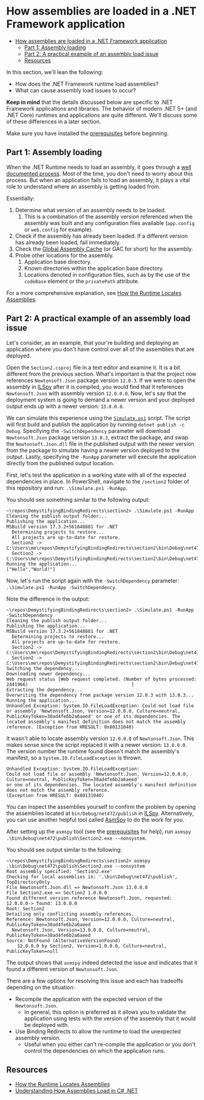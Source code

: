 # How assemblies are loaded in a .NET Framework application

- [How assemblies are loaded in a .NET Framework application](#how-assemblies-are-loaded-in-a-net-framework-application)
  - [Part 1: Assembly loading](#part-1-assembly-loading)
  - [Part 2: A practical example of an assembly load issue](#part-2-a-practical-example-of-an-assembly-load-issue)
  - [Resources](#resources)

In this section, we'll lean the following:

- How does the .NET Framework runtime load assemblies?
- What can cause assembly load issues to occur?

**Keep in mind** that the details discussed below are specific to .NET Framework applications and libraries. The
behavior of modern .NET 5+ (and .NET Core) runtimes and applications are quite different. We'll discuss some of these
differences in a later section.

Make sure you have installed the [prerequisites](../README.md#prerequisites) before beginning.

## Part 1: Assembly loading

When the .NET Runtime needs to load an assembly, it goes through a
[well documented process][runtime-assembly-loading]. Most of the time, you don't need to worry about this process.
But when an application fails to load an assembly, it plays a vital role to understand where an assembly is getting
loaded from.

Essentially:

1. Determine what version of an assembly needs to be loaded.
   1. This is a combination of the assembly version referenced when the assembly was built and any configuration files
      available (`app.config` or `web.config` for example).
2. Check if the assembly has already been loaded. If a different version has already been loaded, fail immediately.
3. Check the [Global Assembly Cache][gac] (or GAC for short) for the assembly.
4. Probe other locations for the assembly.
   1. Application base directory.
   2. Known directories within the application base directory.
   3. Locations denoted in configuration files, such as by the use of the `codeBase` element or the `privatePath`
      attribute.

For a more comprehensive explanation, see [How the Runtime Locates Assemblies][runtime-assembly-loading].

## Part 2: A practical example of an assembly load issue

Let's consider, as an example, that your're building and deploying an application where you don't have control over all
of the assemblies that are deployed.

Open the `Section2.csproj` file in a text editor and examine it. It is a bit different from the previous section.
What's important is that the project now references `Newtonsoft.Json` package version `12.0.3`. If we were to open
the assembly in [ILSpy][ilspy] after it is compiled, you would find that it references `Newtonsoft.Json` with assembly
version `12.0.0.0`. Now, let's say that the deployment system is going to demand a newer version and your deployed
output ends up with a newer version: `13.0.0.0`.

We can simulate this experience using the [`Simulate.ps1`][simulate-script] script. The script will first build and publish the
application by running `dotnet publish -c Debug`. Specifying the `-SwitchDependency` parameter will download
`Newtonsoft.Json` package version `13.0.3`, extract the package, and swap the `Newtonsoft.Json.dll` file in the
published output with the newer version from the package to simulate having a newer version deployed to the output. Lastly, specifying the `-RunApp` parameter will execute the application directly from the published output location.

First, let's test the application in a working state with all of the expected dependencies in place. In PowerShell,
navigate to the `/section2` folder of this repository and run: `.\Simulate.ps1 -RunApp`.

You should see something similar to the following output:

```text
~\repos\DemystifyingBindingRedirects\section2> .\Simulate.ps1 -RunApp
Cleaning the publish output folder...
Publishing the application...
MSBuild version 17.3.2+561848881 for .NET
  Determining projects to restore...
  All projects are up-to-date for restore.
  Section2 -> C:\Users\me\repos\DemystifyingBindingRedirects\section2\bin\Debug\net472\Section2.exe
  Section2 -> C:\Users\me\repos\DemystifyingBindingRedirects\section2\bin\Debug\net472\publish\
Running the application...
["Hello","World!"]
```

Now, let's run the script again with the `-SwitchDependency` parameter: `.\Simulate.ps1 -RunApp -SwitchDependency`.

Note the difference in the output:

```text
~\repos\DemystifyingBindingRedirects\section2> .\Simulate.ps1 -RunApp -SwitchDependency
Cleaning the publish output folder...
Publishing the application...
MSBuild version 17.3.2+561848881 for .NET
  Determining projects to restore...
  All projects are up-to-date for restore.
  Section2 -> C:\Users\me\repos\DemystifyingBindingRedirects\section2\bin\Debug\net472\Section2.exe
  Section2 -> C:\Users\me\repos\DemystifyingBindingRedirects\section2\bin\Debug\net472\publish\
Switching the dependency...
Downloading newer dependency...
Web request status [Web request completed. (Number of bytes processed: 2441966)                                      ]
Extracting the dependency...
Overwriting the dependency from package version 12.0.3 with 13.0.3...
Running the application...
Unhandled Exception: System.IO.FileLoadException: Could not load file or assembly 'Newtonsoft.Json, Version=12.0.0.0, Culture=neutral, PublicKeyToken=30ad4fe6b2a6aeed' or one of its dependencies. The located assembly's manifest definition does not match the assembly reference. (Exception from HRESULT: 0x80131040)
```

It wasn't able to locate assembly version `12.0.0.0` of `Newtonsoft.Json`. This makes sense since the script replaced
it with a newer version: `13.0.0.0`. The version number the runtime found doesn't match the assembly's manifest, so a
`System.IO.FileLoadException` is thrown.

```text
Unhandled Exception: System.IO.FileLoadException:
Could not load file or assembly 'Newtonsoft.Json, Version=12.0.0.0, Culture=neutral, PublicKeyToken=30ad4fe6b2a6aeed'
or one of its dependencies. The located assembly's manifest definition does not match the assembly reference.
(Exception from HRESULT: 0x80131040)
```

You can inspect the assemblies yourself to confirm the problem by opening the assemblies located at `bin/Debug/net472/publish` in [ILSpy][ilspy]. Alternatively, you can use another helpful tool called [AsmSpy][asmspy] to do the work for you.

After setting up the `asmspy` tool (see the [prerequisites](../README.md#prerequisites) for help), run `asmspy .\bin\Debug\net472\publish\Section2.exe --nonsystem`.

You should see output similar to the following:

```text
~\repos\DemystifyingBindingRedirects\section2> asmspy .\bin\Debug\net472\publish\Section2.exe --nonsystem
Root assembly specified: 'Section2.exe'
Checking for local assemblies in: '.\bin\Debug\net472\publish', TopDirectoryOnly
File Newtonsoft.Json.dll => Newtonsoft.Json 13.0.0.0
File Section2.exe => Section2 1.0.0.0
Found different version reference Newtonsoft.Json, requested: 12.0.0.0-> found: 13.0.0.0
Root: Section2
Detailing only conflicting assembly references.
Reference: Newtonsoft.Json, Version=12.0.0.0, Culture=neutral, PublicKeyToken=30ad4fe6b2a6aeed
  Newtonsoft.Json, Version=13.0.0.0, Culture=neutral, PublicKeyToken=30ad4fe6b2a6aeed
Source: NotFound (AlternativeVersionFound)
    12.0.0.0 by Section2, Version=1.0.0.0, Culture=neutral, PublicKeyToken=null
```

The output shows that `asmspy` indeed detected the issue and indicates that it found a different version of
`Newtonsoft.Json`.

There are a few options for resolving this issue and each has tradeoffs depending on the situation:

- Recompile the application with the expected version of the `Newtonsoft.Json`.
  - In general, this option is preferred as it allows you to validate the application using tests with the version of
    the assembly that it would be deployed with.
- Use Binding Redirects to allow the runtime to load the unexpected assembly version.
  - Useful when you either can't re-compile the application or you don't control the dependencies on which the
    application runs.

## Resources

- [How the Runtime Locates Assemblies][runtime-assembly-loading]
- [Understanding How Assemblies Load in C# .NET][understanding-how-assemblies-load]

[asmspy]: https://github.com/mikehadlow/AsmSpy "AsmSpy"
[gac]: https://learn.microsoft.com/dotnet/framework/app-domains/gac "Global Assembly Cache"
[ilspy]: https://github.com/icsharpcode/ILSpy "ILSpy"
[runtime-assembly-loading]: https://learn.microsoft.com/dotnet/framework/deployment/how-the-runtime-locates-assemblies "How the Runtime Locates Assemblies"
[simulate-script]: .\Simulate.ps1 "Simulate.ps1"
[understanding-how-assemblies-load]: https://michaelscodingspot.com/assemblies-load-in-dotnet/ "Understanding How Assemblies Load in C# .NET"
